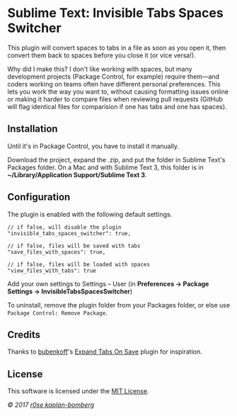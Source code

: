 
# Sublime Text: Invisible Tabs Spaces Switcher

This plugin will convert spaces to tabs in a file as soon as you open it, then convert them back to spaces before you close it (or vice versa!).

Why did I make this? I don't like working with spaces, but many development projects (Package Control, for example) require them—and coders working on teams often have different personal preferences. This lets you work the way you want to, without causing formatting issues online or making it harder to compare files when reviewing pull requests (GitHub will flag identical files for comparision if one has tabs and one has spaces).

## Installation

Until it's in Package Control, you have to install it manually.

Download the project, expand the .zip, and put the folder in Sublime Text's Packages folder. On a Mac and with Sublime Text 3, this folder is in **~/Library/Application Support/Sublime Text 3**.

## Configuration

The plugin is enabled with the following default settings.

```
// if false, will disable the plugin
"invisible_tabs_spaces_switcher": true,

// if false, files will be saved with tabs
"save_files_with_spaces": true,

// if false, files will be loaded with spaces
"view_files_with_tabs": true
```

Add your own settings to Settings – User (in **Preferences -> Package Settings -> InvisibleTabsSpacesSwitcher**)

To uninstall, remove the plugin folder from your Packages folder, or else use `Package Control: Remove Package`.

## Credits

Thanks to [bubenkoff](https://github.com/bubenkoff)'s [Expand Tabs On Save](https://packagecontrol.io/packages/Expand%20Tabs%20on%20Save) plugin for inspiration.

## License

This software is licensed under the [MIT License](http://en.wikipedia.org/wiki/MIT_License).

*© 2017 [r0se kaplan-bomberg](http://r0se.codes)*
